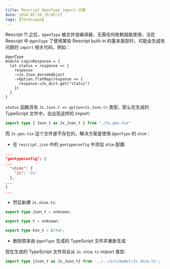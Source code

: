 ```yaml
---
title: Rescript @genType import 问题
date: 2024-05-20 19:05:27
tags: [Technique]
---
```



Rescript 11 之后，`@genType` 被合并进编译器，无需任何依赖就能使用，当在 Rescript 中 `@genType` 了使用某些 Rescript built-in 的基本类型时，可能会生成有问题的 `import` 相关代码，例如：

```rescript
@genType
module LoginResponse = {
  let status = response => {
    response
    ->Js.Json.decodeObject
    ->Option.flatMap(response => {
      response->Js_dict.get("status")
    })
  }
}
```

`status` 函数具有 `Js.Json.t => option<Js.Json.t>` 类型，那么在生成的 TypeScript 文件中，会出现这样的 import:

```typescript
import type { Json_t as Js_Json_t } from "./Js.gen.tsx"
```

而 `Js.gen.tsx` 这个文件是不存在的，解决方案是使用 `@genType` 的 `shim`：

- 在 `rescript.json` 中的 `gentypeconfig` 中添加 `shim` 配置:
```json
...
"gentypeconfig": {
...
  "shims": {
    "Js": "Js"
  },
...
}
...
```

- 然后新建 `Js.shim.ts`:
```typescript
export type Json_t = unknown;

export type t = unknown;

export type Exn_t = Error;
```

- 删除原来由 `@genType` 生成的 TypeScript 文件并重新生成

现在生成的 TypeScript 文件将会从 `Js.shim.ts` import 类型:

```typescript
import type {Json_t as Js_Json_t} from '../../src/model/Js.shim.ts';
```
